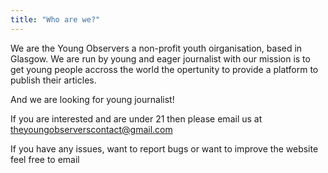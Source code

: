 ```yaml
---
title: "Who are we?"
---
```

We are the Young Observers a non-profit youth oirganisation, based in Glasgow. We are run by young and eager journalist with our mission is to get young people accross the world the opertunity to provide a platform to publish their articles. 


And we are looking for young journalist!


If you are interested and are under 21 then please email us at theyoungobserverscontact@gmail.com


If you have any issues, want to report bugs or want to improve the website feel free to email